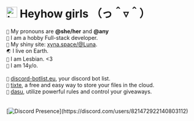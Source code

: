 # <img src="https://user-images.githubusercontent.com/1303154/88677602-1635ba80-d120-11ea-84d8-d263ba5fc3c0.gif" width="28px" alt="hi"> **Heyhow girls** （っ＾▿＾）

`💖` My pronouns are **@she/her** and **@any** <br />
`📜` I am a hobby Full-stack developer. <br>
`🔗` My shiny site: [xyna.space/@Luna](https://xyna.space/@Luna?ref=github.com). <br>
`🌏` I live on Earth. <br>
`💜` I am Lesbian. &lt;3 <br />
`🎉` I am 14y/o. <br>
<br />
`🤖` [discord-botlist.eu](https://discord-botlist.eu/?ref=xyna.space/@Luna), your discord bot list. <br>
`📁` [tixte](https://discord.gg/cFZM3EJ3hS), a free and easy way to store your files in the cloud. <br>
`🎁` [dasu](https://discord.com/oauth2/authorize?client_id=525748238255390721&permissions=322785&scope=bot%20applications.commands), utilize powerful rules and control your giveaways. <br />
<br />
<br />
[![Discord Presence](https://lanyard-profile-readme.vercel.app/api/821472922140803112?theme=dark&bg=242430&animated=true&idleMessage=Probably%20sleepingng%20right%20now..)](https://discord.com/users/821472922140803112)
